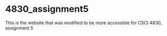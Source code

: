 # 4830_assignment5
This is the website that was modified to be more accessible for CSCI 4830, assignment 5
